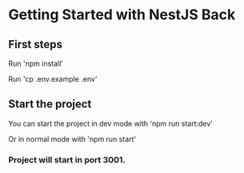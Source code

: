 # Getting Started with NestJS Back

## First steps
Run 'npm install'

Run 'cp .env.example .env'

## Start the project

You can start the project in dev mode with 'npm run start:dev'

Or in normal mode with 'npm run start'

### Project will start in port 3001. 
